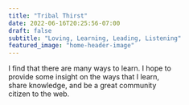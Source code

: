 ```yaml
---
title: "Tribal Thirst"
date: 2022-06-16T20:25:56-07:00
draft: false
subtitle: "Loving, Learning, Leading, Listening"
featured_image: "home-header-image"
---
```


I find that there are many ways to learn. I hope to  
provide some insight on the ways that I learn,  
share knowledge, and be a great community  
citizen to the web.